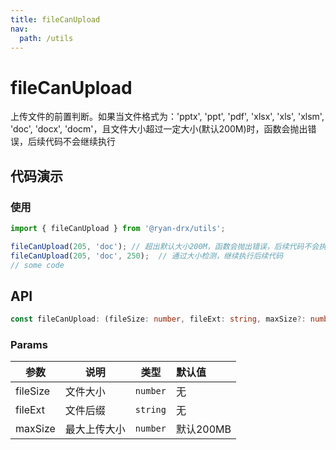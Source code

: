 ```yaml
---
title: fileCanUpload
nav:
  path: /utils
---
```


# fileCanUpload
上传文件的前置判断。如果当文件格式为：'pptx', 'ppt', 'pdf', 'xlsx', 'xls', 'xlsm', 'doc', 'docx', 'docm'，且文件大小超过一定大小(默认200M)时，函数会抛出错误，后续代码不会继续执行


## 代码演示

### 使用

```ts
import { fileCanUpload } from '@ryan-drx/utils';

fileCanUpload(205, 'doc'); // 超出默认大小200M，函数会抛出错误，后续代码不会执行
fileCanUpload(205, 'doc', 250);  // 通过大小检测，继续执行后续代码
// some code

```

## API

```typescript
const fileCanUpload: (fileSize: number, fileExt: string, maxSize?: number) => void
```

### Params

| 参数      | 说明                                     | 类型    | 默认值 |
|-----------|------------------------------------------|---------|:-------|
| fileSize | 文件大小 | `number` | 无 |
| fileExt | 文件后缀 | `string` | 无 |
| maxSize | 最大上传大小 | `number` | 默认200MB |